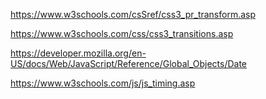 
https://www.w3schools.com/csSref/css3_pr_transform.asp


https://www.w3schools.com/css/css3_transitions.asp

https://developer.mozilla.org/en-US/docs/Web/JavaScript/Reference/Global_Objects/Date


https://www.w3schools.com/js/js_timing.asp